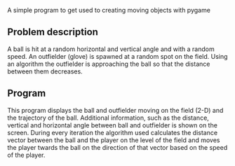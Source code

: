 A simple program to get used to creating moving objects with pygame

## Problem description

A ball is hit at a random horizontal and vertical angle and with a random speed.
An outfielder (glove) is spawned at a random spot on the field.
Using an algorithm the outfielder is approaching the ball so that the distance between them decreases.

## Program

This program displays the ball and outfielder moving on the field (2-D) and the trajectory of the ball.
Additional information, such as the distance, vertical and horizontal angle between ball and outfielder
is shown on the screen. During every iteration the algorithm used calculates the distance vector between the ball and the player 
on the level of the field and moves the player twards the ball on the direction of that vector based on the speed of the player.
